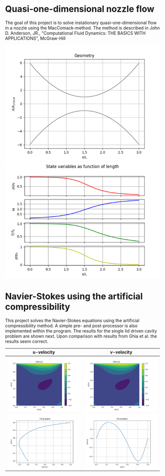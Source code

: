 # Quasi-one-dimensional nozzle flow
The goal of this project is to solve instationary quasi-one-dimensional flow in a nozzle using the MacComack-method. The method is described in John D. Anderson, JR., "Computational Fluid Dynamics: THE BASICS WITH APPLICATIONS", McGraw-Hill

![](images/nozzle_flow/geometry.png)
![](images/nozzle_flow/results.png)

# Navier-Stokes using the artificial compressibility
This project solves the Navier-Stokes equations using the artificial compressibility method. A simple pre- and post-processor is also implemented within the program. The results for the single lid driven cavity problem are shown next. Upon comparison with results from Ghia et al. the results seem correct.

u-velocity             |  v-velocity
:-------------------------:|:-------------------------:
![](images/arti_comp/u_contour.png)  |  ![](images/arti_comp/u_contour.png)
![](images/arti_comp/u_line.png)  |  ![](images/arti_comp/v_line.png)
